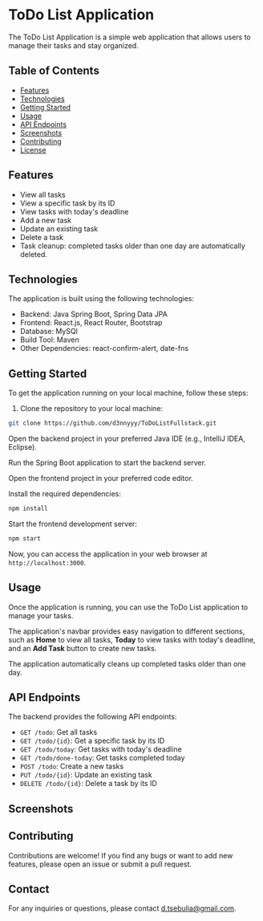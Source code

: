 # ToDo List Application

The ToDo List Application is a simple web application that allows users to manage their tasks and stay organized.

## Table of Contents

- [Features](#features)
- [Technologies](#technologies)
- [Getting Started](#getting-started)
- [Usage](#usage)
- [API Endpoints](#api-endpoints)
- [Screenshots](#screenshots)
- [Contributing](#contributing)
- [License](#license)

## Features

- View all tasks
- View a specific task by its ID
- View tasks with today's deadline
- Add a new task
- Update an existing task
- Delete a task
- Task cleanup: completed tasks older than one day are automatically deleted.

## Technologies

The application is built using the following technologies:

- Backend: Java Spring Boot, Spring Data JPA
- Frontend: React.js, React Router, Bootstrap
- Database: MySQl
- Build Tool: Maven
- Other Dependencies: react-confirm-alert, date-fns

## Getting Started

To get the application running on your local machine, follow these steps:

1. Clone the repository to your local machine:

```bash
git clone https://github.com/d3nnyyy/ToDoListFullstack.git
```
Open the backend project in your preferred Java IDE (e.g., IntelliJ IDEA, Eclipse).

Run the Spring Boot application to start the backend server.

Open the frontend project in your preferred code editor.

Install the required dependencies:

```bash
npm install
```

Start the frontend development server:
```bash
npm start
```

Now, you can access the application in your web browser at `http://localhost:3000`.

## Usage

Once the application is running, you can use the ToDo List application to manage your tasks. 

The application's navbar provides easy navigation to different sections, such as **Home** to view all tasks, **Today** to view tasks with today's deadline, and an **Add Task** button to create new tasks.

The application automatically cleans up completed tasks older than one day.

## API Endpoints

The backend provides the following API endpoints:

- `GET /todo`: Get all tasks
- `GET /todo/{id}`: Get a specific task by its ID
- `GET /todo/today`: Get tasks with today's deadline
- `GET /todo/done-today`: Get tasks completed today
- `POST /todo`: Create a new tasks
- `PUT /todo/{id}`: Update an existing task
- `DELETE /todo/{id}`: Delete a task by its ID

## Screenshots 



## Contributing

Contributions are welcome! If you find any bugs or want to add new features, please open an issue or submit a pull request.

## Contact
For any inquiries or questions, please contact <d.tsebulia@gmail.com>.
